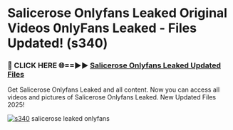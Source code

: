 # Salicerose Onlyfans Leaked Original Videos 0nlyFans Leaked - Files Updated! (s340)

<h3>🔴 CLICK HERE 🌐==►► <a href="https://tinyurl.com/2jnfzry5" rel="nofollow">Salicerose Onlyfans Leaked Updated Files</a></h3>

Get Salicerose Onlyfans Leaked and all content. Now you can access all videos and pictures of Salicerose Onlyfans Leaked. New Updated Files 2025!

[![s340](https://i.imgur.com/GyGTBgg.gif)](https://tinyurl.com/2jnfzry5)
salicerose leaked onlyfans